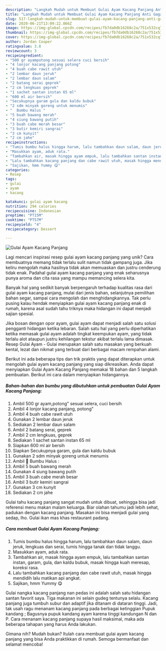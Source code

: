 ```yaml
---
description: "Langkah Mudah untuk Membuat Gulai Ayam Kacang Panjang Anti Gagal"
title: "Langkah Mudah untuk Membuat Gulai Ayam Kacang Panjang Anti Gagal"
slug: 517-langkah-mudah-untuk-membuat-gulai-ayam-kacang-panjang-anti-gagal
date: 2020-06-21T13:09:22.866Z
image: https://img-global.cpcdn.com/recipes/fb7da0db16268c2a/751x532cq70/gulai-ayam-kacang-panjang-foto-resep-utama.jpg
thumbnail: https://img-global.cpcdn.com/recipes/fb7da0db16268c2a/751x532cq70/gulai-ayam-kacang-panjang-foto-resep-utama.jpg
cover: https://img-global.cpcdn.com/recipes/fb7da0db16268c2a/751x532cq70/gulai-ayam-kacang-panjang-foto-resep-utama.jpg
author: Jordan Cooper
ratingvalue: 3.8
reviewcount: 3
recipeingredient:
- "500 gr ayampotong sesuai selera cuci bersih"
- "4 lonjor kacang panjang potong"
- "4 buah cabe rawit utuh"
- "2 lembar daun jeruk"
- "2 lembar daun salam"
- "2 batang serai geprek"
- "2 cm lengkuas geprek"
- "1 sachet santan instan 65 ml"
- "600 ml air bersih"
- "Secukupnya garam gula dan kaldu bubuk"
- "2 sdm minyak goreng untuk menumis"
- "  Bumbu Halus "
- "5 buah bawang merah"
- "4 siung bawang putih"
- "3 buah cabe merah besar"
- "3 butir kemiri sangrai"
- "3 cm kunyit"
- "2 cm jahe"
recipeinstructions:
- "Tumis bumbu halus hingga harum, lalu tambahkan daun salam, daun jeruk, lengkuas dan serai, tumis hingga tanak dan tidak langgu."
- "Masukkan ayam, aduk rata."
- "Tambahkan air, masak hingga ayam empuk, lalu tambahkan santan instan, garam, gula, dan kaldu bubuk, masak hingga kuah meresap, koreksi rasa."
- "Lalu tambahkan kacang panjang dan cabe rawit utuh, masak hingga mendidih lalu matikan api angkat."
- "Sajikan, hmm Yummy 😋"
categories:
- Resep
tags:
- gulai
- ayam
- kacang

katakunci: gulai ayam kacang 
nutrition: 294 calories
recipecuisine: Indonesian
preptime: "PT15M"
cooktime: "PT57M"
recipeyield: "4"
recipecategory: Dessert

---
```



![Gulai Ayam Kacang Panjang](https://img-global.cpcdn.com/recipes/fb7da0db16268c2a/751x532cq70/gulai-ayam-kacang-panjang-foto-resep-utama.jpg)

Lagi mencari inspirasi resep gulai ayam kacang panjang yang unik? Cara membuatnya memang tidak terlalu sulit namun tidak gampang juga. Jika keliru mengolah maka hasilnya tidak akan memuaskan dan justru cenderung tidak enak. Padahal gulai ayam kacang panjang yang enak seharusnya punya aroma dan cita rasa yang mampu memancing selera kita.

Banyak hal yang sedikit banyak berpengaruh terhadap kualitas rasa dari gulai ayam kacang panjang, mulai dari jenis bahan, selanjutnya pemilihan bahan segar, sampai cara mengolah dan menghidangkannya. Tak perlu pusing kalau hendak menyiapkan gulai ayam kacang panjang enak di rumah, karena asal sudah tahu triknya maka hidangan ini dapat menjadi sajian spesial.

Jika bosan dengan opor ayam, gulai ayam dapat menjadi salah satu solusi pengganti hidangan ketika lebaran. Salah satu hal yang perlu diperhatikan ketika memasak gulai ayam adalah tingkat keempukan ayam, yang tidak terlalu alot ataupun justru kehilangan tekstur akibat terlalu lama dimasak. Resep Gulai Ayam - Gulai merupakan salah satu masakan yang berkuah kental, lezat dan nikmat yang terbuat dari berbagai macam rempahan alami.


Berikut ini ada beberapa tips dan trik praktis yang dapat diterapkan untuk mengolah gulai ayam kacang panjang yang siap dikreasikan. Anda dapat menyiapkan Gulai Ayam Kacang Panjang memakai 18 bahan dan 5 langkah pembuatan. Berikut ini cara dalam menyiapkan hidangannya.

<!--inarticleads1-->

##### Bahan-bahan dan bumbu yang dibutuhkan untuk pembuatan Gulai Ayam Kacang Panjang:

1. Ambil 500 gr ayam,potong&#34; sesuai selera, cuci bersih
1. Ambil 4 lonjor kacang panjang, potong&#34;
1. Ambil 4 buah cabe rawit utuh
1. Gunakan 2 lembar daun jeruk
1. Sediakan 2 lembar daun salam
1. Ambil 2 batang serai, geprek
1. Ambil 2 cm lengkuas, geprek
1. Sediakan 1 sachet santan instan 65 ml
1. Siapkan 600 ml air bersih
1. Siapkan Secukupnya garam, gula dan kaldu bubuk
1. Gunakan 2 sdm minyak goreng untuk menumis
1. Ambil  🧄 Bumbu Halus :
1. Ambil 5 buah bawang merah
1. Gunakan 4 siung bawang putih
1. Ambil 3 buah cabe merah besar
1. Ambil 3 butir kemiri sangrai
1. Gunakan 3 cm kunyit
1. Sediakan 2 cm jahe


Gulai tahu kacang panjang sangat mudah untuk dibuat, sehingga bisa jadi referensi menu makan malam keluarga. Biar olahan tahumu jadi lebih sehat, padukan dengan kacang panjang. Masakan ini bisa menjadi gulai yang sedap, lho. Gulai ikan mas khas restaurant padang. 

<!--inarticleads2-->

##### Cara membuat Gulai Ayam Kacang Panjang:

1. Tumis bumbu halus hingga harum, lalu tambahkan daun salam, daun jeruk, lengkuas dan serai, tumis hingga tanak dan tidak langgu.
1. Masukkan ayam, aduk rata.
1. Tambahkan air, masak hingga ayam empuk, lalu tambahkan santan instan, garam, gula, dan kaldu bubuk, masak hingga kuah meresap, koreksi rasa.
1. Lalu tambahkan kacang panjang dan cabe rawit utuh, masak hingga mendidih lalu matikan api angkat.
1. Sajikan, hmm Yummy 😋


Gulai nangka kacang panjang nan pedas ini adalah salah satu hidangan santan favorit saya. Tiga makanan ini selain gudeg tentunya selalu. Kacang panjang juga tumbuh subur dan adaptif jika ditanam di dataran tinggi. Jadi, tak usah ragu menanam kacang panjang pada berbagai ketinggian Pupuk kandang ; Bagusnya pupuk kandang ayam karena tinggi kandungan N dan P. Cara menanam kacang panjang supaya hasil maksimal, maka ada beberapa tahapan yang harus Anda lakukan. 

Gimana nih? Mudah bukan? Itulah cara membuat gulai ayam kacang panjang yang bisa Anda praktikkan di rumah. Semoga bermanfaat dan selamat mencoba!
